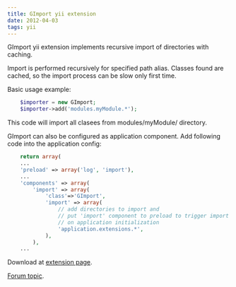 ```yaml
---
title: GImport yii extension
date: 2012-04-03
tags: yii
---
```


GImport yii extension implements recursive import of directories with caching.

Import is performed recursively for specified path alias. Classes found are cached, so the import process can be slow only first time.
<!-- more -->

Basic usage example:

```php
    $importer = new GImport;
    $importer->add('modules.myModule.*');
```

This code will import all clasees from modules/myModule/ directory.

GImport can also be configured as application component. Add following code into the application config:

```php
    return array(
    ...
    'preload' => array('log', 'import'),
    ...
    'components' => array(
        'import' => array(
            'class'=>'GImport',
            'import' => array(
                // add directories to import and
                // put 'import' component to preload to trigger import
                // on application initialization
                'application.extensions.*',
            ),
        ),
    ...
```

Download at [extension page](http://www.yiiframework.com/extension/gimport/).

[Forum topic](http://www.yiiframework.com/forum/index.php/topic/36445-extension-gimport/).
